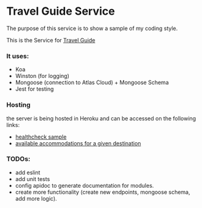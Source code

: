 # Travel Guide Service

The purpose of this service is to show a sample of my coding style.

This is the Service for [Travel Guide](https://github.com/dannypk/travel-guide)

### It uses:
* Koa
* Winston (for logging)
* Mongoose (connection to Atlas Cloud) + Mongoose Schema
* Jest for testing

### Hosting
 the server is being hosted in Heroku and can be accessed on the following links:
* [healthcheck sample](https://travel-guide-service.herokuapp.com/travel-guide-service/healthcheck)
* [available accommodations for a given destination](https://travel-guide-service.herokuapp.com/travel-guide-service/destination/available-accommodation?destination=Barcelona)

### TODOs:
* add eslint 
* add unit tests
* config apidoc to generate documentation for modules.
* create more functionality (create new endpoints, mongoose schema, add more logic).